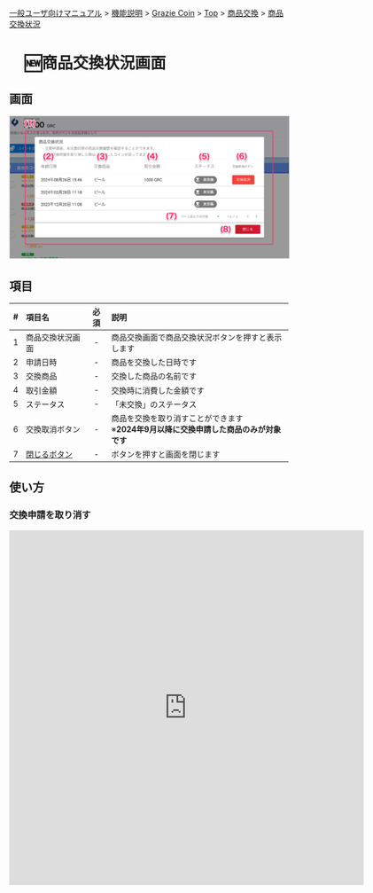 [一般ユーザ向けマニュアル](/一般機能/) > [機能説明](/一般機能/#_2) > [Grazie Coin](/一般機能/#grazie-coin) > [Top](coin01.md) > [商品交換](coin03.md) > [商品交換状況](#)
# 　:new:商品交換状況画面
## 画面

<a href="../../../images/coin/4-1.png" data-lightbox="スクリーンショット" data-title="スクリーンショット">
    <img src="../../../images/coin/4-1.png" style="border: solid 1px #ccc; width: 800px;" />
</a>

## 項目

|   #   | 項目名         | 必須  | 説明                                                                                                                                                                                                               |
| :---: | :------------- | :---: | :----------------------------------------------------------------------------------------------------------------------------------------------------------------------------------------------------------------- |
|   1   | 商品交換状況画面   |   -   | 商品交換画面で商品交換状況ボタンを押すと表示します                                                                                                                                                               |
|   2   | 申請日時     |   -   | 商品を交換した日時です                                                                                                                                                                             |
|   3   | 交換商品     |   -   | 交換した商品の名前です                                                                                                                           |
|   4   | 取引金額           |   -   | 交換時に消費した金額です                                                                                                                                                                         |
|   5   | ステータス           |   -   | 「未交換」のステータス                           |
|   6   | 交換取消ボタン           |   -   | 商品を交換を取り消すことができます<br>※**2024年9月以降に交換申請した商品のみが対象です** |
|   7   | [閉じるボタン](../GrazieCoin/coin03.md)   |   -   | ボタンを押すと画面を閉じます                                                                                                                                                                                       |


## 使い方

### 交換申請を取り消す

<iframe src="https://scribehow.com/embed/__3L_BgmRwQoq2QMzLZEwWQQ" width="640" height="640" allowfullscreen frameborder="0"></iframe>





